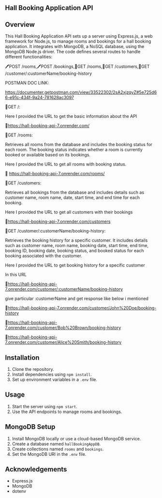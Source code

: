 ## Hall Booking Application API

## Overview
This Hall Booking Application API sets up a server using Express.js, a web framework for Node.js, to manage rooms and bookings for a hall booking application. It integrates with MongoDB, a NoSQL database, using the MongoDB Node.js driver. The code defines several routes to handle different functionalities:

🖊️POST /rooms,🖊️POST /bookings,📖GET /rooms,📖GET /customers,📖GET /customer/:customerName/booking-history

POSTMAN DOC LINK:

https://documenter.getpostman.com/view/33522302/2sA2xjzqyZ#5e725d66-e91c-434f-9a24-781628ac3097

📖GET /:

Here I provided the URL to get the basic information about the API

🔗https://hall-booking-api-7.onrender.com/

📖GET /rooms:

Retrieves all rooms from the database and includes the booking status for each room. The booking status indicates whether a room is currently booked or available based on its bookings.

Here I provided the URL to get all rooms with booking status.

🔗 https://hall-booking-api-7.onrender.com/rooms/

📖GET /customers:

Retrieves all bookings from the database and includes details such as customer name, room name, date, start time, and end time for each booking.

Here I provided the URL to  get all customers with their bookings 

🔗https://hall-booking-api-7.onrender.com/customers

📖GET /customer/:customerName/booking-history:

Retrieves the booking history for a specific customer. It includes details such as customer name, room name, booking date, start time, end time, booking ID, booking date, booking status, and booked status for each booking associated with the customer.

Here I provided the URL to get booking history for a specific customer

In this URL

🔗https://hall-booking-api-7.onrender.com/customer/:customerName/booking-history

give particular :customerName and get response like below i mentioned


🔗https://hall-booking-api-7.onrender.com/customer/John%20Doe/booking-history

🔗https://hall-booking-api-7.onrender.com/customer/Bob%20Brown/booking-history

🔗https://hall-booking-api-7.onrender.com/customer/Alice%20Smith/booking-history

## Installation
1. Clone the repository.
2. Install dependencies using `npm install`.
3. Set up environment variables in a `.env` file.

## Usage
1. Start the server using `npm start`.
2. Use the API endpoints to manage rooms and bookings.

## MongoDB Setup
1. Install MongoDB locally or use a cloud-based MongoDB service.
2. Create a database named `hallBookingAppDB`.
3. Create collections named `rooms` and `bookings`.
4. Set the MongoDB URI in the `.env` file.

## Acknowledgements
- Express.js
- MongoDB
- dotenv
